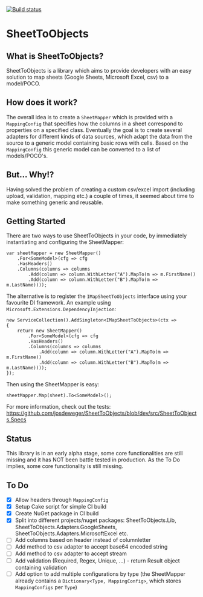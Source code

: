 [![Build status](https://ci.appveyor.com/api/projects/status/xyh066af9kpkqpgm?svg=true)](https://ci.appveyor.com/project/josdeweger/sheettoobjects)

# SheetToObjects

## What is SheetToObjects?
SheetToObjects is a library which aims to provide developers with an easy solution to map sheets (Google Sheets, Microsoft Excel, csv) to a model/POCO. 

## How does it work?
The overall idea is to create a `SheetMapper` which is provided with a `MappingConfig` that specifies how the columns in a sheet correspond to properties on a specified class. Eventually the goal is to create several adapters for different kinds of data sources, which adapt the data from the source to a generic model containing basic rows with cells. Based on the `MappingConfig` this generic model can be converted to a list of models/POCO's.

## But... Why!?
Having solved the problem of creating a custom csv/excel import (including upload, validation, mapping etc.) a couple of times, it seemed about time to make something generic and reusable.

## Getting Started
There are two ways to use SheetToObjects in your code, by immediately instantiating and configuring the SheetMapper:

```
var sheetMapper = new SheetMapper()
    .For<SomeModel>(cfg => cfg
    .HasHeaders()
    .Columns(columns => columns
        .Add(column => column.WithLetter("A").MapTo(m => m.FirstName))
        .Add(column => column.WithLetter("B").MapTo(m => m.LastName))));
 ```

The alternative is to register the `IMapSheetToObjects` interface using your favourite DI framework. An example using `Microsoft.Extensions.DependencyInjection`:

```
new ServiceCollection().AddSingleton<IMapSheetToObjects>(ctx =>
{
    return new SheetMapper()
        .For<SomeModel>(cfg => cfg
        .HasHeaders()
        .Columns(columns => columns
            .Add(column => column.WithLetter("A").MapTo(m => m.FirstName))
            .Add(column => column.WithLetter("B").MapTo(m => m.LastName))));
});
```

Then using the SheetMapper is easy:
```
sheetMapper.Map(sheet).To<SomeModel>();
```

For more information, check out the tests: https://github.com/josdeweger/SheetToObjects/blob/dev/src/SheetToObjects.Specs

## Status
This library is in an early alpha stage, some core functionalities are still missing and it has NOT been battle tested in production. As the To Do implies, some core functionality is still missing.

## To Do
- [x] Allow headers through `MappingConfig`
- [x] Setup Cake script for simple CI build
- [x] Create NuGet package in CI build
- [x] Split into different projects/nuget packages: SheetToObjects.Lib, SheetToObjects.Adapters.GoogleSheets, SheetToObjects.Adapters.MicrosoftExcel etc.
- [ ] Add columns based on header instead of columnletter
- [ ] Add method to csv adapter to accept base64 encoded string
- [ ] Add method to csv adapter to accept stream
- [ ] Add validation (Required, Regex, Unique, ...) - return Result object containing validation
- [ ] Add option to add multiple configurations by type (the SheetMapper already contains a `Dictionary<Type, MappingConfig>`, which stores `MappingConfigs` per `Type`)
